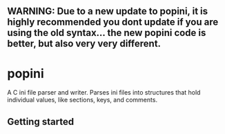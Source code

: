 ## WARNING: Due to a new update to popini, it is highly recommended you dont update if you are using the old syntax... the new popini code is better, but also very very different.
# popini
A C ini file parser and writer. Parses ini files into structures that hold individual values, like sections, keys, and comments.
## Getting started